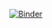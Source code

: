 [![Binder](https://mybinder.org/badge_logo.svg)](https://mybinder.org/v2/gh/HarshShinde0/smol-llm/HEAD)
